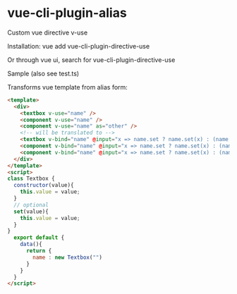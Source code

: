 # vue-cli-plugin-alias
Custom vue directive v-use

Installation:
vue add vue-cli-plugin-directive-use

Or through vue ui, search for vue-cli-plugin-directive-use

Sample (also see test.ts)

Transforms vue template from alias form:
```html
<template>
  <div>
    <textbox v-use="name" /> 
    <component v-use="name" />
    <component v-use="name" as="other" />
    <!-- will be translated to -->
    <textbox v-bind="name" @input="x => name.set ? name.set(x) : (name.value = x)" />
    <component v-bind="name" @input="x => name.set ? name.set(x) : (name.value = x)" :is="name.$use || name.constructor.name" />
    <component v-bind="name" @input="x => name.set ? name.set(x) : (name.value = x)" is="other" />
  </div>
</template>
<script>
class Textbox {
  constructor(value){
    this.value = value;
  }
  // optional
  set(value){
    this.value = value;
  }
}
  export default {
    data(){
      return {
        name : new Textbox("")
      }
    }
  }
</script>
```